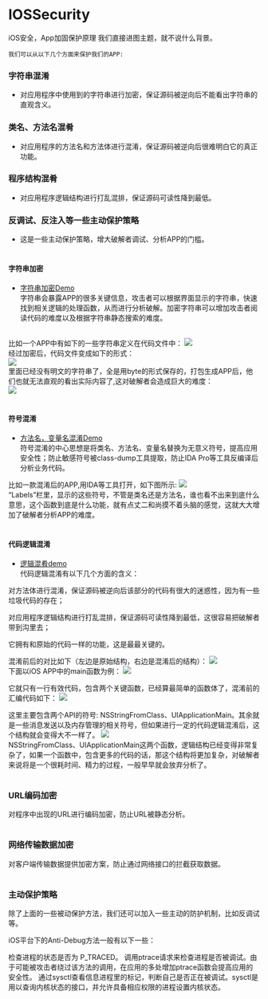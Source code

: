 # IOSSecurity
iOS安全，App加固保护原理
我们直接进图主题，就不说什么背景。

`我们可以从以下几个方面来保护我们的APP:`

### 字符串混淆
* 对应用程序中使用到的字符串进行加密，保证源码被逆向后不能看出字符串的直观含义。

### 类名、方法名混肴
* 对应用程序的方法名和方法体进行混淆，保证源码被逆向后很难明白它的真正功能。

### 程序结构混肴
* 对应用程序逻辑结构进行打乱混排，保证源码可读性降到最低。

### 反调试、反注入等一些主动保护策略
* 这是一些主动保护策略，增大破解者调试、分析APP的门槛。


#
#### 字符串加密 
* [字符串加密Demo](https://github.com/theKF/StringScurityDemo)<br>
字符串会暴露APP的很多关键信息，攻击者可以根据界面显示的字符串，快速找到相关逻辑的处理函数，从而进行分析破解。加密字符串可以增加攻击者阅读代码的难度以及根据字符串静态搜索的难度。<br><br>

比如一个APP中有如下的一些字符串定义在代码文件中：
![](https://github.com/theKF/IOSSecurity/blob/master/myfilexxx.png)<br>
经过加密后，代码文件变成如下的形式：<br>
![](https://github.com/theKF/IOSSecurity/blob/master/staicvoid.png)<br>
里面已经没有明文的字符串了，全是用byte的形式保存的，打包生成APP后，他们也就无法直观的看出实际内容了,这对破解者会造成巨大的难度：<br>
![](https://github.com/theKF/IOSSecurity/blob/master/tagscope.png)<br>

#
#### 符号混淆
* [方法名，变量名混淆Demo](https://github.com/theKF/SymbolConfusionDemo)<br>
符号混淆的中心思想是将类名、方法名、变量名替换为无意义符号，提高应用安全性；防止敏感符号被class-dump工具提取，防止IDA Pro等工具反编译后分析业务代码。<br>

比如一款混淆后的APP,用IDA等工具打开，如下图所示:
![](https://github.com/theKF/IOSSecurity/blob/master/entrypoint.png) <br>
“Labels”栏里，显示的这些符号，不管是类名还是方法名，谁也看不出来到底什么意思，这个函数到底是什么功能，就有点丈二和尚摸不着头脑的感觉，这就大大增加了破解者分析APP的难度。

#
#### 代码逻辑混淆
* [逻辑混肴demo](https://github.com/obfuscator-llvm/obfuscator)<br>
代码逻辑混淆有以下几个方面的含义：

对方法体进行混淆，保证源码被逆向后该部分的代码有很大的迷惑性，因为有一些垃圾代码的存在；

对应用程序逻辑结构进行打乱混排，保证源码可读性降到最低，这很容易把破解者带到沟里去；

它拥有和原始的代码一样的功能，这是最最关键的。

混淆前后的对比如下（左边是原始结构，右边是混淆后的结构）：
![](https://github.com/theKF/IOSSecurity/blob/master/xxxxxxxxx.png)<br>
下面以iOS APP中的main函数为例：
![](https://github.com/theKF/IOSSecurity/blob/master/initmain.png)<br>

它就只有一行有效代码，包含两个关键函数，已经算最简单的函数体了，混淆前的汇编代码如下：
![](https://github.com/theKF/IOSSecurity/blob/master/entrypoint.png)<br>

这里主要包含两个API的符号: NSStringFromClass、UIApplicationMain。其余就是一些消息发送以及内存管理的相关符号，但如果进行一定的代码逻辑混淆后，这个结构就会变得大不一样了。
![](https://github.com/theKF/IOSSecurity/blob/master/xxxxxxxxxyy.png)<br>
NSStringFromClass、UIApplicationMain这两个函数，逻辑结构已经变得非常复杂了，如果一个函数中，包含更多的代码的话，那这个结构将更加复杂，对破解者来说将是一个很耗时间、精力的过程，一般早早就会放弃分析了。

#
### URL编码加密
对程序中出现的URL进行编码加密，防止URL被静态分析。

#
### 网络传输数据加密
对客户端传输数据提供加密方案，防止通过网络接口的拦截获取数据。

#
### 主动保护策略
除了上面的一些被动保护方法，我们还可以加入一些主动的防护机制，比如反调试等。

iOS平台下的Anti-Debug方法一般有以下一些：

检查进程的状态是否为 P_TRACED。
调用ptrace请求来检查进程是否被调试。由于可能被攻击者绕过该方法的调用，在应用的多处增加ptrace函数会提高应用的安全性。
通过sysctl查看信息进程里的标记，判断自己是否正在被调试。sysctl是用以查询内核状态的接口，并允许具备相应权限的进程设置内核状态。




